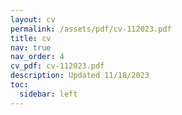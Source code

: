 ```yaml
---
layout: cv
permalink: /assets/pdf/cv-112023.pdf
title: cv
nav: true
nav_order: 4
cv_pdf: cv-112023.pdf
description: Updated 11/18/2023
toc:
  sidebar: left
---
```

